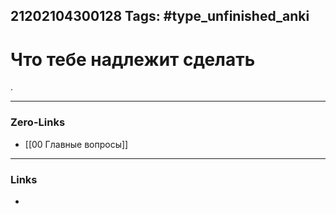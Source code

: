 21202104300128
Tags: #type_unfinished_anki 
---
# Что тебе надлежит сделать

.

---
### Zero-Links
- [[00 Главные вопросы]]
---
### Links
-